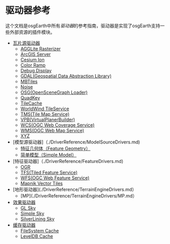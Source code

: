 # 驱动器参考
这个文档是osgEarth中所有*驱动器*的参考指南，驱动器是实现了osgEarth支持一些外部资源的插件模块。

* [瓦片源驱动器](./DriverReference/TileSourceDrivers.md)
  * [AGGLite Rasterizer](./DriverReference/TileSourceDrivers/AGGLiteRasterizer.md)
  * [ArcGIS Server](./DriverReference/TileSourceDrivers/ArcGISServer.md)
  * [Cesium Ion](./DriverReference/TileSourceDrivers/CesiumIon.md)
  * [Color Ramp](./DriverReference/TileSourceDrivers/ColorRamp.md)
  * [Debug Display](./DriverReference/TileSourceDrivers/DebugDisplay.md)
  * [GDAL(Geospatial Data Abstraction Library)](./DriverReference/TileSourceDrivers/GDAL.md)
  * [MBTiles](./DriverReference/TileSourceDrivers/MBTiles.md)
  * [Noise](./DriverReference/TileSourceDrivers/Noise.md)
  * [OSG(OpenSceneGraph Loader)](./DriverReference/TileSourceDrivers/OSG.md)
  * [QuadKey](./DriverReference/TileSourceDrivers/QuadKey.md)
  * [TileCache](./DriverReference/TileSourceDrivers/TileCache.md)
  * [WorldWind TileService](./DriverReference/TileSourceDrivers/WorldWindTileService.md)
  * [TMS(Tile Map Service)](./DriverReference/TileSourceDrivers/TMS.md)
  * [VPB(VirtualPlanerBuilder)](./DriverReference/TileSourceDrivers/VPB.md)
  * [WCS(OGC Web Coverage Service)](./DriverReference/TileSourceDrivers/WCS.md)
  * [WMS(OGC Web Map Service)](./DriverReference/TileSourceDrivers/WMS.md)
  * [XYZ](./DriverReference/TileSourceDrivers/XYZ.md)
* [模型源驱动器]（./DriverReference/ModelSourceDrivers.md)
  * [特征几何体（Feature Geometry）](./DriverReference/ModelSourceDrivers/FeatureGeometry.md)
  * [简单模型（Simple Model）](./DriverReference/ModelSourceDrivers/SimpleModel.md)
* [特征驱动器]（./DriverReference/FeatureDrivers.md)
  * [OGR](./DriverReference/FeatureDrivers/ORG.md)
  * [TFS(Tiled Feature Service)](./DriverReference/FeatureDrivers/TFS.md)
  * [WFS(OGC Web Feature Service)](./DriverReference/FeatureDrivers/WFS.md)
  * [Mapnik Vector Tiles](./DriverReference/FeatureDrivers/MapnikVectorTiles.md)
* [地形驱动器](./DriverReference/TerrainEngineDrivers.md）
  * [MP](./DriverReference/TerrainEngineDrivers/MP.md）
* [效果驱动器](./DriverReference/EffectsDrivers.md)
  * [GL Sky](./DriverReference/EffectsDrivers/GLSky.md)
  * [Simple Sky](./DriverReference/EffectsDrivers/SimpleSky.md)
  * [SilverLining Sky](./DriverReference/EffectsDrivers/SilverLiningSky.md)
* [缓存驱动器](./DriverReference/CacheDrivers.md)
  * [FileSystem Cache](./DriverReference/CacheDrivers/FileSystemCache.md)
  * [LevelDB Cache](./DriverReference/CacheDrivers/LevelDBCache.md)
